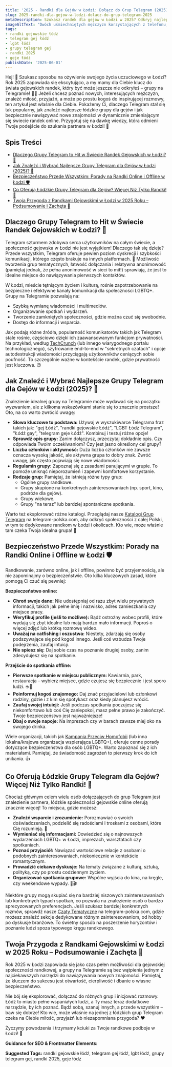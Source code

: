 ```yaml
---
title: '2025 - Randki dla Gejów w Łodzi: Dołącz do Grup Telegram (2025)'
slug: 2025-randki-dla-gejow-w-lodzi-dolacz-do-grup-telegram-2025
metaDescription: Szukasz randek dla gejów w Łodzi w 2025? Odkryj najlepsze grupy Telegram! Porady, bezpieczeństwo i jak znaleźć miłość lub przyjaciół. Dołącz już dziś! 🏳️‍🌈
imageAltText: "Dwóch uśmiechniętych mężczyzn korzystających z telefonu, symbolizujące randki gejowskie przez grupy Telegram w Łodzi.\n\n        **Suggested Anchor Text:** \"ogłoszenia towarzyskie w Polsce\"\n        **Suggested Target Path:** `/ogloszenia-towarzyskie` (lub odpowiednia kategoria ogłoszeń, jeśli istnieje)\n    2.  **Phrase in article for potential link (w sekcji o bezpieczeństwie):** \"Pamiętaj, że nasza platforma telegram-polska.com oferuje również więcej informacji na ten temat.\"\n        **Suggested Anchor Text:** \"porady dotyczące bezpieczeństwa online\"\n        **Suggested Target Path:** `/blog/bezpieczenstwo-w-sieci` (lub ścieżka do konkretnego artykułu/kategorii o bezpieczeństwie)"
tags:
- randki gejowskie łódź
- telegram gej łódź
- lgbt łódź
- grupy telegram gej
- randki 2025
- geje łódź
publishDate: '2025-06-01'
---
```


Hej! 👋 Szukasz sposobu na ożywienie swojego życia uczuciowego w Łodzi? Rok 2025 zapowiada się ekscytująco, a my mamy dla Ciebie klucz do świata gejowskich randek, który być może jeszcze nie odkryłeś – grupy na Telegramie! 🏳️‍🌈 Jeżeli chcesz poznać nowych, interesujących mężczyzn, znaleźć miłość, przyjaźń, a może po prostu kogoś do inspirującej rozmowy, ten artykuł jest właśnie dla Ciebie. Pokażemy Ci, dlaczego Telegram stał się tak popularny, jak znaleźć najlepsze łódzkie grupy dla gejów i jak bezpiecznie nawiązywać nowe znajomości w dynamicznie zmieniającym się świecie randek online. Przygotuj się na dawkę wiedzy, która odmieni Twoje podejście do szukania partnera w Łodzi! 🚀

## Spis Treści
- [Dlaczego Grupy Telegram to Hit w Świecie Randek Gejowskich w Łodzi? 🚀](#dlaczego-grupy-telegram-to-hit-w-świecie-randek-gejowskich-w-lodzi-)
- [Jak Znaleźć i Wybrać Najlepsze Grupy Telegram dla Gejów w Łodzi (2025)? 🤔](#jak-znalezc-i-wybrac-najlepsze-grupy-telegram-dla-gejow-w-lodzi-2025-)
- [Bezpieczeństwo Przede Wszystkim: Porady na Randki Online i Offline w Łodzi 🛡️](#bezpieczenstwo-przede-wszystkim-porady-na-randki-online-i-offline-w-lodzi-️)
- [Co Oferują Łódzkie Grupy Telegram dla Gejów? Więcej Niż Tylko Randki! 🌈](#co-oferuja-lodzkie-grupy-telegram-dla-gejow-wiecej-niz-tylko-randki-)
- [Twoja Przygoda z Randkami Gejowskimi w Łodzi w 2025 Roku – Podsumowanie i Zachęta 🎉](#twoja-przygoda-z-randkami-gejowskimi-w-lodzi-w-2025-roku--podsumowanie-i-zacheta-)

## Dlaczego Grupy Telegram to Hit w Świecie Randek Gejowskich w Łodzi? 🚀

Telegram szturmem zdobywa serca użytkowników na całym świecie, a społeczność gejowska w Łodzi nie jest wyjątkiem! Dlaczego tak się dzieje? Przede wszystkim, Telegram oferuje pewien poziom dyskrecji i szybkości komunikacji, którego często brakuje na innych platformach. 🤫 Możliwość tworzenia grup tematycznych, łatwość dołączania i relatywna anonimowość (pamiętaj jednak, że pełna anonimowość w sieci to mit!) sprawiają, że jest to idealne miejsce do nawiązywania pierwszych kontaktów.

W Łodzi, mieście tętniącym życiem i kulturą, rośnie zapotrzebowanie na bezpieczne i efektywne kanały komunikacji dla społeczności LGBTQ+. Grupy na Telegramie pozwalają na:
*   Szybką wymianę wiadomości i multimediów.
*   Organizowanie spotkań i wydarzeń.
*   Tworzenie zamkniętych społeczności, gdzie można czuć się swobodnie.
*   Dostęp do informacji i wsparcia.

Jak podają różne źródła, popularność komunikatorów takich jak Telegram stale rośnie, częściowo dzięki ich zaawansowanym funkcjom prywatności. Na przykład, według [TechCrunch](https://techcrunch.com/) (lub innego wiarygodnego portalu technologicznego), szyfrowanie end-to-end w "sekretnych czatach" i opcje autodestrukcji wiadomości przyciągają użytkowników ceniących sobie poufność. To szczególnie ważne w kontekście randek, gdzie prywatność jest kluczowa. 😉

## Jak Znaleźć i Wybrać Najlepsze Grupy Telegram dla Gejów w Łodzi (2025)? 🤔

Znalezienie idealnej grupy na Telegramie może wydawać się na początku wyzwaniem, ale z kilkoma wskazówkami stanie się to znacznie prostsze! Oto, na co warto zwrócić uwagę:

*   **Słowa kluczowe to podstawa:** Używaj w wyszukiwarce Telegrama fraz takich jak: "gej Łódź", "randki gejowskie Łódź", "LGBT Łódź Telegram", "Łódź gay", "telegram geje Łódź". Kombinuj i testuj różne opcje!
*   **Sprawdź opis grupy:** Zanim dołączysz, przeczytaj dokładnie opis. Czy odpowiada Twoim oczekiwaniom? Czy jest jasno określony cel grupy?
*   **Liczba członków i aktywność:** Duża liczba członków nie zawsze oznacza wysoką jakość, ale aktywna grupa to dobry znak. Zwróć uwagę, jak często pojawiają się nowe wiadomości.
*   **Regulamin grupy:** Zapoznaj się z zasadami panującymi w grupie. To pomoże uniknąć nieporozumień i zapewni komfortowe korzystanie.
*   **Rodzaje grup:** Pamiętaj, że istnieją różne typy grup:
    *   Ogólne grupy randkowe.
    *   Grupy skupione na konkretnych zainteresowaniach (np. sport, kino, podróże dla gejów).
    *   Grupy wiekowe.
    *   Grupy "na teraz" lub bardziej spontaniczne spotkania.

Warto też eksplorować różne katalogi. Przeglądaj nasze [Katalogi Grup Telegram](/katalog-grup-telegram) na telegram-polska.com, aby odkryć społeczności z całej Polski, w tym te dedykowane randkom w Łodzi i okolicach. Kto wie, może właśnie tam czeka Twoja idealna grupa! 🤩

## Bezpieczeństwo Przede Wszystkim: Porady na Randki Online i Offline w Łodzi 🛡️

Randkowanie, zarówno online, jak i offline, powinno być przyjemnością, ale nie zapominajmy o bezpieczeństwie. Oto kilka kluczowych zasad, które pomogą Ci czuć się pewniej:

**Bezpieczeństwo online:**
*   **Chroń swoje dane:** Nie udostępniaj od razu zbyt wielu prywatnych informacji, takich jak pełne imię i nazwisko, adres zamieszkania czy miejsce pracy.
*   **Weryfikuj profile (jeśli to możliwe):** Bądź ostrożny wobec profili, które wydają się zbyt idealne lub mają bardzo mało informacji. Poproś o więcej zdjęć lub krótką rozmowę wideo.
*   **Uważaj na catfishing i oszustwa:** Niestety, zdarzają się osoby podszywające się pod kogoś innego. Jeśli coś wzbudza Twoje podejrzenia, zaufaj intuicji.
*   **Nie spiesz się:** Daj sobie czas na poznanie drugiej osoby, zanim zdecydujesz się na spotkanie.

**Przejście do spotkania offline:**
*   **Pierwsze spotkanie w miejscu publicznym:** Kawiarnia, park, restauracja – wybierz miejsce, gdzie czujesz się bezpiecznie i jest sporo ludzi. ☕🌳
*   **Poinformuj kogoś znajomego:** Daj znać przyjacielowi lub członkowi rodziny, gdzie i z kim się spotykasz oraz kiedy planujesz wrócić.
*   **Zaufaj swojej intuicji:** Jeśli podczas spotkania poczujesz się niekomfortowo lub coś Cię zaniepokoi, masz pełne prawo je zakończyć. Twoje bezpieczeństwo jest najważniejsze!
*   **Dbaj o swoje napoje:** Na imprezach czy w barach zawsze miej oko na swojego drinka.

Wiele organizacji, takich jak [Kampania Przeciw Homofobii](https://kph.org.pl/) (lub inna lokalna/krajowa organizacja wspierająca LGBTQ+), oferuje cenne porady dotyczące bezpieczeństwa dla osób LGBTQ+. Warto zapoznać się z ich materiałami. Pamiętaj, że świadomość zagrożeń to pierwszy krok do ich unikania. 👍

## Co Oferują Łódzkie Grupy Telegram dla Gejów? Więcej Niż Tylko Randki! 🌈

Chociaż głównym celem wielu osób dołączających do grup Telegram jest znalezienie partnera, łódzkie społeczności gejowskie online oferują znacznie więcej! To miejsca, gdzie możesz:

*   **Znaleźć wsparcie i zrozumienie:** Porozmawiać o swoich doświadczeniach, podzielić się radościami i troskami z osobami, które Cię rozumieją. 🤗
*   **Wymieniać się informacjami:** Dowiedzieć się o najnowszych wydarzeniach LGBTQ+ w Łodzi, imprezach, warsztatach czy spotkaniach.
*   **Poznać przyjaciół:** Nawiązać wartościowe relacje z osobami o podobnych zainteresowaniach, niekoniecznie w kontekście romantycznym.
*   **Prowadzić ciekawe dyskusje:** Na tematy związane z kulturą, sztuką, polityką, czy po prostu codziennym życiem.
*   **Organizować spotkania grupowe:** Wspólne wyjścia do kina, na kręgle, czy weekendowe wypady. 🎳🎬

Niektóre grupy mogą skupiać się na bardziej niszowych zainteresowaniach lub konkretnych typach spotkań, co pozwala na znalezienie osób o bardzo sprecyzowanych preferencjach. Jeśli szukasz bardziej konkretnych rozmów, sprawdź nasze [Czaty Tematyczne](/czaty) na telegram-polska.com, gdzie możesz znaleźć sekcje dedykowane różnym zainteresowaniom, od hobby po dyskusje branżowe. To świetny sposób na poszerzenie horyzontów i poznanie ludzi spoza typowego kręgu randkowego.

## Twoja Przygoda z Randkami Gejowskimi w Łodzi w 2025 Roku – Podsumowanie i Zachęta 🎉

Rok 2025 w Łodzi zapowiada się jako czas pełen możliwości dla gejowskiej społeczności randkowej, a grupy na Telegramie są bez wątpienia jednym z najciekawszych narzędzi do nawiązywania nowych znajomości. Pamiętaj, że kluczem do sukcesu jest otwartość, cierpliwość i dbanie o własne bezpieczeństwo.

Nie bój się eksplorować, dołączać do różnych grup i inicjować rozmowy. Łódź to miasto pełne wspaniałych ludzi, a Ty masz teraz dodatkowe narzędzie, by ich poznać. Bądź sobą, szanuj innych, a przede wszystkim – baw się dobrze! Kto wie, może właśnie na jednej z łódzkich grup Telegram czeka na Ciebie miłość, przyjaźń lub niezapomniana przygoda? ❤️

Życzymy powodzenia i trzymamy kciuki za Twoje randkowe podboje w Łodzi! 🤞

**Guidance for SEO & Frontmatter Elements:**




**Suggested Tags:**
randki gejowskie łódź, telegram gej łódź, lgbt łódź, grupy telegram gej, randki 2025, geje łódź
